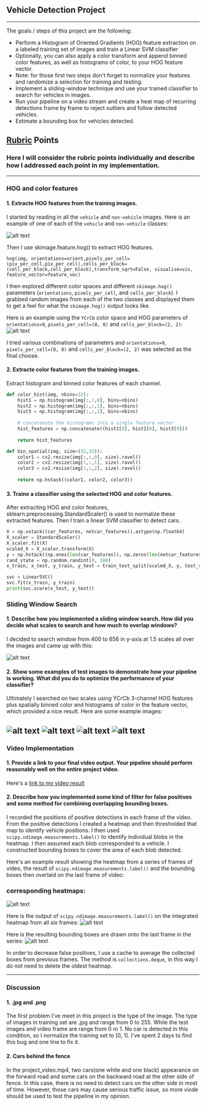 ## Vehicle Detection Project
---

The goals / steps of this project are the following:

* Perform a Histogram of Oriented Gradients (HOG) feature extraction on a labeled training set of images and train a Linear SVM classifier
* Optionally, you can also apply a color transform and append binned color features, as well as histograms of color, to your HOG feature vector. 
* Note: for those first two steps don't forget to normalize your features and randomize a selection for training and testing.
* Implement a sliding-window technique and use your trained classifier to search for vehicles in images.
* Run your pipeline on a video stream and create a heat map of recurring detections frame by frame to reject outliers and follow detected vehicles.
* Estimate a bounding box for vehicles detected.

[//]: # (Image References)
[image1]: ./output_images/car_not_car.png
[image2]: ./output_images/cutout1_HOG.jpg
[image3]: ./output_images/sliding_windows.png
[image4]: ./output_images/sliding_window.png
[image5]: ./output_images/heatmap.png
[image6]: ./output_images/label.png
[image7]: ./output_images/bboxes.png
[image8]: ./output_images/1.png
[image9]: ./output_images/5.png
[image10]: ./output_images/6.png
[video1]: ./project_video.mp4

## [Rubric](https://review.udacity.com/#!/rubrics/513/view) Points
### Here I will consider the rubric points individually and describe how I addressed each point in my implementation.  

---
### HOG and color features
#### 1. Extracte HOG features from the training images.
I started by reading in all the `vehicle` and `non-vehicle` images.  Here is an example of one of each of the `vehicle` and `non-vehicle` classes:

![alt text][image1]

Then I use skimage.feature.hog() to extract HOG features.
```python3
hog(img, orientations=orient,pixels_per_cell=(pix_per_cell,pix_per_cell),cells_per_block=(cell_per_block,cell_per_block),transform_sqrt=False, visualise=vis, feature_vector=feature_vec) 
```

I then explored different color spaces and different `skimage.hog()` parameters (`orientations`, `pixels_per_cell`, and `cells_per_block`).  I grabbed random images from each of the two classes and displayed them to get a feel for what the `skimage.hog()` output looks like.

Here is an example using the `YCrCb` color space and HOG parameters of `orientations=9`, `pixels_per_cell=(8, 8)` and `cells_per_block=(2, 2)`:
![alt text][image2]

I tried various combinations of parameters and `orientations=9`, `pixels_per_cell=(8, 8)` and `cells_per_block=(2, 2)` was selected as the final choose.

#### 2. Extracte color features from the training images.
Extract histogram and binned color features of each channel.
```python
def color_hist(img, nbins=32):
    hist1 = np.histogram(img[:,:,0], bins=nbins)
    hist2 = np.histogram(img[:,:,1], bins=nbins)
    hist3 = np.histogram(img[:,:,2], bins=nbins)
    
    # concatenate the histograms into a single feature vector
    hist_features = np.concatenate((hist1[0], hist2[0], hist3[0]))
    
    return hist_features
```
```python
def bin_spatial(img, size=(32,32)):
    color1 = cv2.resize(img[:,:,0], size).ravel()
    color2 = cv2.resize(img[:,:,1], size).ravel()
    color3 = cv2.resize(img[:,:,2], size).ravel()
    
    return np.hstack((color1, color2, color3))
```

#### 3. Traine a classifier using the selected HOG and color features.
After extracting HOG and color features, sklearn.preprocessing.StandardScaler() is used to normalize these extracted features. Then I train a linear SVM classifier to detect cars.
```python
X = np.vstack((car_features, notcar_features)).astype(np.float64)
X_scaler = StandardScaler()
X_scaler.fit(X)
scaled_X = X_scaler.transform(X)
y = np.hstack((np.ones(len(car_features)), np.zeros(len(notcar_features))))
rand_state = np.random.randint(0, 100)
x_train, x_test, y_train, y_test = train_test_split(scaled_X, y, test_size=0.2, random_state=rand_state)

svc = LinearSVC()
svc.fit(x_train, y_train)
print(svc.score(x_test, y_test))
```
### Sliding Window Search

#### 1. Describe how you implemented a sliding window search.  How did you decide what scales to search and how much to overlap windows?

I decided to search window from 400 to 656 in y-axis at 1.5 scales all over the images and came up with this:

![alt text][image3]

#### 2. Show some examples of test images to demonstrate how your pipeline is working.  What did you do to optimize the performance of your classifier?

Ultimately I searched on two scales using YCrCb 3-channel HOG features plus spatially binned color and histograms of color in the feature vector, which provided a nice result.  Here are some example images:

![alt text][image4]
![alt text][image8]
![alt text][image9]
![alt text][image10]
---

### Video Implementation

#### 1. Provide a link to your final video output.  Your pipeline should perform reasonably well on the entire project video.
Here's a [link to my video result](./project_result.mp4)

#### 2. Describe how you implemented some kind of filter for false positives and some method for combining overlapping bounding boxes.

I recorded the positions of positive detections in each frame of the video.  From the positive detections I created a heatmap and then thresholded that map to identify vehicle positions.  I then used `scipy.ndimage.measurements.label()` to identify individual blobs in the heatmap.  I then assumed each blob corresponded to a vehicle.  I constructed bounding boxes to cover the area of each blob detected.  

Here's an example result showing the heatmap from a series of frames of video, the result of `scipy.ndimage.measurements.label()` and the bounding boxes then overlaid on the last frame of video:

###  corresponding heatmaps:

![alt text][image5]

Here is the output of `scipy.ndimage.measurements.label()` on the integrated heatmap from all six frames:
![alt text][image6]

Here is the resulting bounding boxes are drawn onto the last frame in the series:
![alt text][image7]

In order to decrease false positives, I use a cache to average the collected boxes from previous frames. The method is `collections.deque`,  in this way I do not need to delete the oldest heatmap.

---

### Discussion

#### 1. .jpg and .png
The first problem I've meet in this project is the type of the image. The type of images in training set are .jpg and range from 0 to 255. While the test images and video frame are range from 0 ro 1. No car is detected in this condition, so I normalize the training set to [0, 1]. I've spent 2 days to find this bug and one line to fix it.

#### 2. Cars behind the fence
In the project_video.mp4, two cars(one white and one black) appearance on the forward road and some cars on the backward road at the other side of fence. In this case, there is no need to detect cars on the other side in most of time. However, those cars may cause serious traffic issue, so more viode should be used to test the pipeline in my opinion.

